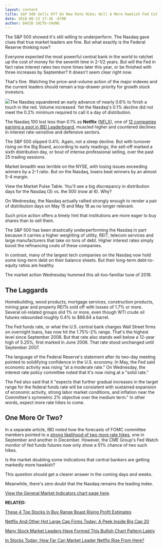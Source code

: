 ```yaml
---
layout: content
title: S&P 500 Sells Off On New Rate Hike; Will A More Hawkish Fed Cut Stock Market Rally Short?
date: 2018-06-13 17:36 -0700
author: DAVID SAITO-CHUNG
---
```






The S&P 500 showed it's still willing to underperform. The Nasdaq gave clues that true market leaders are fine. But what exactly is the Federal Reserve thinking now?




Everyone expected the most powerful central bank in the world to ratchet up the cost of money for the seventh time in 2-1/2 years. But will the Fed in fact raise interest rates two more times later this year, or be finished with three increases by September? It doesn't seem clear right now.


That's fine. Watching the price-and-volume action of the major indexes and the current leaders should remain a top-drawer priority for growth stock investors.


![](https://www.investors.com/wp-content/uploads/2018/06/MP061318-192x300.jpg)The Nasdaq squandered an early advance of nearly 0.6% to finish a touch in the red. Volume increased. Yet the Nasdaq's 0.1% decline did not meet the 0.2% minimum required to call it a day of distribution.


The Nasdaq 100 lost less than 0.1% as **Netflix** ([NFLX](https://research.investors.com/quote.aspx?symbol=NFLX)), one of [12 companies earning a spot in IBD Leaderboard](https://leaderboard.investors.com/#/leaders/leadersnearabuypoint), muscled higher and countered declines in interest rate-sensitive and defensive sectors.


The S&P 500 slipped 0.4%. Again, not a steep decline. But with turnover rising on the Big Board, according to early readings, the sell-off marked a sixth distribution day, or bout of intense professional selling, over the past 25 trading sessions.


Market breadth was terrible on the NYSE, with losing issues exceeding winners by a 2-1 ratio. But on the Nasdaq, losers beat winners by an almost 5-4 margin.


View the Market Pulse Table. You'll see a big discrepancy in distribution days for the Nasdaq (3) vs. the 500 (now at 6). Why?


On Wednesday, the Nasdaq actually rallied strongly enough to render a pair of distribution days on May 15 and May 18 as no longer relevant.


Such price action offers a timely hint that institutions are more eager to buy shares than to sell them.


The S&P 500 has been drastically underperforming the Nasdaq in part because it carries a higher weighting of utility, REIT, telecom services and large manufacturers that take on tons of debt. Higher interest rates simply boost the refinancing costs of these companies.


In contrast, many of the largest tech companies on the Nasdaq now hold some long-term debt on their balance sheets. But their long-term debt-to-equity ratios are healthy.


The market action Wednesday hummed this all-too-familiar tune of 2018.


The Laggards
------------


Homebuilding, wood products, mortgage services, construction products, mining gear and property REITs sold off with losses of 1.7% or more. Several oil-related groups slid 1% or more, even though WTI crude oil futures rebounded roughly 0.4% to $66.64 a barrel.


The Fed funds rate, or what the U.S. central bank charges Wall Street firms on overnight loans, has now hit the 1.75%-2% range. That's the highest level since September 2008. But that rate also stands well below a 12-year high of 5.25%, first marked in June 2006. That rate stood unchanged until September 2007.


The language of the Federal Reserve's statement after its two-day meeting pointed to solidifying confidence in the U.S. economy. In May, the Fed said economic activity was rising "at a moderate rate." On Wednesday, the interest rate policy committee noted that it's now rising at a "solid rate."


The Fed also said that it "expects that further gradual increases in the target range for the federal funds rate will be consistent with sustained expansion of economic activity, strong labor market conditions, and inflation near the Committee's symmetric 2% objective over the medium term." In other words, expect more rate hikes to come.


One More Or Two?
----------------


In a separate article, IBD noted how the forecasts of FOMC committee members pointed to a [strong likelihood of two more rate hikes](https://www.investors.com/news/economy/fed-hikes-rates-signals-just-one-more-2018-dow-jones-rises/), one in September and another in December. However, the CME Group's Fed Watch monitor of fed funds futures now only show a 51% chance of two such hikes.


Is the market doubting some indications that central bankers are getting markedly more hawkish?


This question should get a clearer answer in the coming days and weeks.


Meanwhile, there's zero doubt that the Nasdaq remains the leading index.


[View the General Market Indicators chart page here](https://www.investors.com/wp-content/uploads/2018/06/IBD1306152555GMI.pdf).


**RELATED:**


[These 4 Top Stocks In Buy Range Boast Rising Profit Estimates](https://www.investors.com/market-trend/stock-market-today/dow-jones-futures-alibaba-servicenow-red-hat-veeva-in-buy-zone/)


[Netflix And Other Hot Large Cap Firms Today: A Peek Inside Big Cap 20](https://research.investors.com/stock-lists/big-cap-20/)


[Many Stock Market Leaders Have Formed This Bullish Chart Pattern Lately](https://www.investors.com/how-to-invest/investors-corner/what-is-double-bottom-base-biotech-stocks/)


[In Stocks Today: How Far Can Market Leader Netflix Rise From Here?](https://www.investors.com/market-trend/stock-market-today/faang-stocks-nasdaq-index-rally-netflix/)




